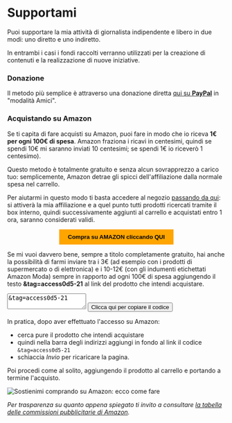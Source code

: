 # Supportami

Puoi supportare la mia attività di giornalista indipendente e libero in due modi: uno diretto e uno indiretto.

In entrambi i casi i fondi raccolti verranno utilizzati per la creazione di contenuti e la realizzazione di nuove iniziative.

### Donazione

Il metodo più semplice è attraverso una donazione diretta [qui su **PayPal**](http://paypal.me/yuridiprodo) in "modalità Amici".

### Acquistando su Amazon

Se ti capita di fare acquisti su Amazon, puoi fare in modo che io riceva **1€ per ogni 100€ di spesa**. Amazon fraziona i ricavi in centesimi, quindi se spendi 10€ mi saranno inviati 10 centesimi; se spendi 1€ io riceverò 1 centesimo).

Questo metodo è totalmente gratuito e senza alcun sovrapprezzo a carico tuo: semplicemente, Amazon detrae gli spicci dell'affiliazione dalla normale spesa nel carrello.

Per aiutarmi in questo modo ti basta accedere al negozio [passando da qui](https://amzn.to/4h31dBJ): si attiverà la mia affiliazione e a quel punto tutti prodotti ricercati tramite il box interno, quindi successivamente aggiunti al carrello e acquistati entro 1 ora, saranno considerati validi.

<form action="https://amzn.to/4h31dBJ" style="text-align: center;">
  <button style="background-color: orange; color: black; border: none; padding: 10px 20px; cursor: pointer;">
    <strong>Compra su AMAZON cliccando QUI</strong>
  </button>
</form>

Se mi vuoi davvero bene, sempre a titolo completamente gratuito, hai anche la possibilità di farmi inviare tra i 3€ (ad esempio con i prodotti di supermercato o di elettronica) e i 10-12€ (con gli indumenti etichettati Amazon Moda) sempre in rapporto ad ogni 100€ di spesa aggiungendo il testo **&tag=access0d5-21** al link del prodotto che intendi acquistare.

<div>
   <textarea id="area">&tag=access0d5-21</textarea>
   <button onclick="copia('area')">Clicca qui per copiare il codice</button>
</div>

In pratica, dopo aver effettuato l'accesso su Amazon:

- cerca pure il prodotto che intendi acquistare
- quindi nella barra degli indirizzi aggiungi in fondo al link il codice `&tag=access0d5-21`
- schiaccia *Invio* per ricaricare la pagina.

Poi procedi come al solito, aggiungendo il prodotto al carrello e portando a termine l'acquisto.

![Sostienimi comprando su Amazon: ecco come fare](/img/sostienimi.gif)

*Per trasparenza su quanto appena spiegato ti invito a consultare [la tabella delle commissioni pubblicitarie di Amazon](https://programma-affiliazione.amazon.it/help/node/topic/GRXPHT8U84RAYDXZ).*